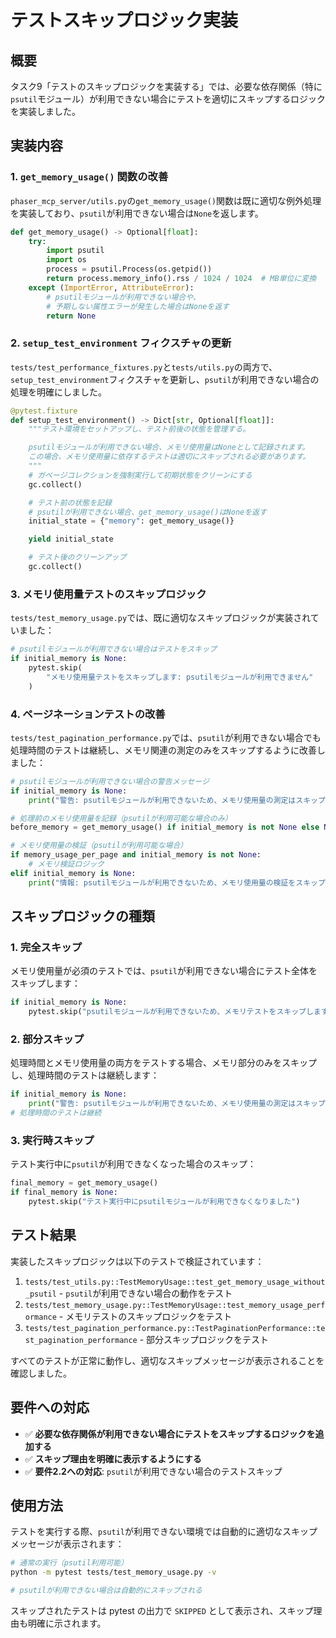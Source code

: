 # テストスキップロジック実装

## 概要

タスク9「テストのスキップロジックを実装する」では、必要な依存関係（特に`psutil`モジュール）が利用できない場合にテストを適切にスキップするロジックを実装しました。

## 実装内容

### 1. `get_memory_usage()` 関数の改善

`phaser_mcp_server/utils.py`の`get_memory_usage()`関数は既に適切な例外処理を実装しており、`psutil`が利用できない場合は`None`を返します。

```python
def get_memory_usage() -> Optional[float]:
    try:
        import psutil
        import os
        process = psutil.Process(os.getpid())
        return process.memory_info().rss / 1024 / 1024  # MB単位に変換
    except (ImportError, AttributeError):
        # psutilモジュールが利用できない場合や、
        # 予期しない属性エラーが発生した場合はNoneを返す
        return None
```

### 2. `setup_test_environment` フィクスチャの更新

`tests/test_performance_fixtures.py`と`tests/utils.py`の両方で、`setup_test_environment`フィクスチャを更新し、`psutil`が利用できない場合の処理を明確にしました。

```python
@pytest.fixture
def setup_test_environment() -> Dict[str, Optional[float]]:
    """テスト環境をセットアップし、テスト前後の状態を管理する。

    psutilモジュールが利用できない場合、メモリ使用量はNoneとして記録されます。
    この場合、メモリ使用量に依存するテストは適切にスキップされる必要があります。
    """
    # ガベージコレクションを強制実行して初期状態をクリーンにする
    gc.collect()

    # テスト前の状態を記録
    # psutilが利用できない場合、get_memory_usage()はNoneを返す
    initial_state = {"memory": get_memory_usage()}

    yield initial_state

    # テスト後のクリーンアップ
    gc.collect()
```

### 3. メモリ使用量テストのスキップロジック

`tests/test_memory_usage.py`では、既に適切なスキップロジックが実装されていました：

```python
# psutilモジュールが利用できない場合はテストをスキップ
if initial_memory is None:
    pytest.skip(
        "メモリ使用量テストをスキップします: psutilモジュールが利用できません"
    )
```

### 4. ページネーションテストの改善

`tests/test_pagination_performance.py`では、`psutil`が利用できない場合でも処理時間のテストは継続し、メモリ関連の測定のみをスキップするように改善しました：

```python
# psutilモジュールが利用できない場合の警告メッセージ
if initial_memory is None:
    print("警告: psutilモジュールが利用できないため、メモリ使用量の測定はスキップされます")

# 処理前のメモリ使用量を記録（psutilが利用可能な場合のみ）
before_memory = get_memory_usage() if initial_memory is not None else None

# メモリ使用量の検証（psutilが利用可能な場合）
if memory_usage_per_page and initial_memory is not None:
    # メモリ検証ロジック
elif initial_memory is None:
    print("情報: psutilモジュールが利用できないため、メモリ使用量の検証をスキップしました")
```

## スキップロジックの種類

### 1. 完全スキップ

メモリ使用量が必須のテストでは、`psutil`が利用できない場合にテスト全体をスキップします：

```python
if initial_memory is None:
    pytest.skip("psutilモジュールが利用できないため、メモリテストをスキップします")
```

### 2. 部分スキップ

処理時間とメモリ使用量の両方をテストする場合、メモリ部分のみをスキップし、処理時間のテストは継続します：

```python
if initial_memory is None:
    print("警告: psutilモジュールが利用できないため、メモリ使用量の測定はスキップされます")
# 処理時間のテストは継続
```

### 3. 実行時スキップ

テスト実行中に`psutil`が利用できなくなった場合のスキップ：

```python
final_memory = get_memory_usage()
if final_memory is None:
    pytest.skip("テスト実行中にpsutilモジュールが利用できなくなりました")
```

## テスト結果

実装したスキップロジックは以下のテストで検証されています：

1. `tests/test_utils.py::TestMemoryUsage::test_get_memory_usage_without_psutil` - `psutil`が利用できない場合の動作をテスト
2. `tests/test_memory_usage.py::TestMemoryUsage::test_memory_usage_performance` - メモリテストのスキップロジックをテスト
3. `tests/test_pagination_performance.py::TestPaginationPerformance::test_pagination_performance` - 部分スキップロジックをテスト

すべてのテストが正常に動作し、適切なスキップメッセージが表示されることを確認しました。

## 要件への対応

- ✅ **必要な依存関係が利用できない場合にテストをスキップするロジックを追加する**
- ✅ **スキップ理由を明確に表示するようにする**
- ✅ **要件2.2への対応**: `psutil`が利用できない場合のテストスキップ

## 使用方法

テストを実行する際、`psutil`が利用できない環境では自動的に適切なスキップメッセージが表示されます：

```bash
# 通常の実行（psutil利用可能）
python -m pytest tests/test_memory_usage.py -v

# psutilが利用できない場合は自動的にスキップされる
```

スキップされたテストは pytest の出力で `SKIPPED` として表示され、スキップ理由も明確に示されます。
